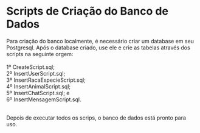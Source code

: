 # Scripts de Criação do Banco de Dados

Para criação do banco localmente, é necessário criar um database em seu Postgresql.
Após o database criado, use ele e crie as tabelas através dos scripts na seguinte orgem:
<br><br>
1º CreateScript.sql; <br>
2º InsertUserScript.sql; <br>
3º InsertRacaEspecieScript.sql; <br>
4º InsertAnimalScript.sql; <br>
5º InsertChatScript.sql; e <br>
6º InsertMensagemScript.sql. <br><br>

Depois de executar todos os scrips, o banco de dados está pronto para uso.